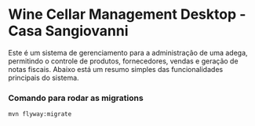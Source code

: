 # Wine Cellar Management Desktop - Casa Sangiovanni
Este é um sistema de gerenciamento para a administração de uma adega, permitindo o controle de produtos, fornecedores, vendas e geração de notas fiscais. Abaixo está um resumo simples das funcionalidades principais do sistema.

### Comando para rodar as migrations

```
mvn flyway:migrate
```

